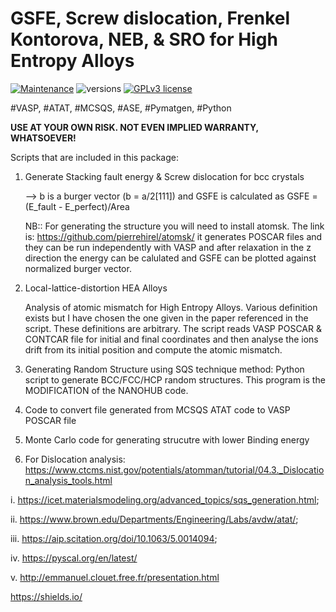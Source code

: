 # GSFE, Screw dislocation, Frenkel Kontorova, NEB, & SRO for High Entropy Alloys 

[![Maintenance](https://img.shields.io/badge/Maintained%3F-yes-green.svg)](https://GitHub.com/Naereen/StrapDown.js/graphs/commit-activity)
![versions](https://img.shields.io/pypi/pyversions/Django?color=green&label=python&style=plastic)
[![GPLv3 license](https://img.shields.io/badge/License-GPLv3-blue.svg)](http://perso.crans.org/besson/LICENSE.html)

#VASP, #ATAT, #MCSQS, #ASE, #Pymatgen, #Python

**USE AT YOUR OWN RISK. NOT EVEN IMPLIED WARRANTY, WHATSOEVER!**

Scripts that are included in this package:

1. Generate Stacking fault energy & Screw dislocation for bcc crystals

   --> b is a burger vector (b = a/2[111]) and GSFE is calculated as
   GSFE = (E_fault - E_perfect)/Area

   NB:: For generating the structure you will need to install atomsk. The link is:
https://github.com/pierrehirel/atomsk/ 
it generates POSCAR files and they can be run independently with VASP and after relaxation in the z direction
the energy can be calulated and GSFE can be plotted against normalized burger vector.

2. Local-lattice-distortion HEA Alloys

   Analysis of atomic mismatch for High Entropy Alloys. Various definition exists but I have chosen the one given in the paper referenced in the script. These definitions are arbitrary. The script reads VASP POSCAR & CONTCAR file for initial and final coordinates and then analyse the ions drift from its initial position and compute the atomic mismatch.

3. Generating Random Structure using SQS technique method: Python script to generate BCC/FCC/HCP random structures. This program is the MODIFICATION of the NANOHUB code.

4. Code to convert file generated from MCSQS ATAT code to VASP POSCAR file

5. Monte Carlo code for generating strucutre with lower Binding energy

6. For Dislocation analysis: https://www.ctcms.nist.gov/potentials/atomman/tutorial/04.3._Dislocation_analysis_tools.html


i.   https://icet.materialsmodeling.org/advanced_topics/sqs_generation.html; 

ii.  https://www.brown.edu/Departments/Engineering/Labs/avdw/atat/; 

iii. https://aip.scitation.org/doi/10.1063/5.0014094; 

iv. https://pyscal.org/en/latest/

v. http://emmanuel.clouet.free.fr/presentation.html






https://shields.io/
